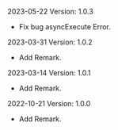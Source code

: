 2023-05-22 Version: 1.0.3
- Fix bug asyncExecute Error.

2023-03-31 Version: 1.0.2
- Add Remark.

2023-03-14 Version: 1.0.1
- Add Remark.

2022-10-21 Version: 1.0.0
- Add Remark.

